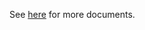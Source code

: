 See [here](https://github.com/kcl-lang/modules/blob/main/.integration/artifacthub/k8s/1.21/docs/README.md) for more documents.
